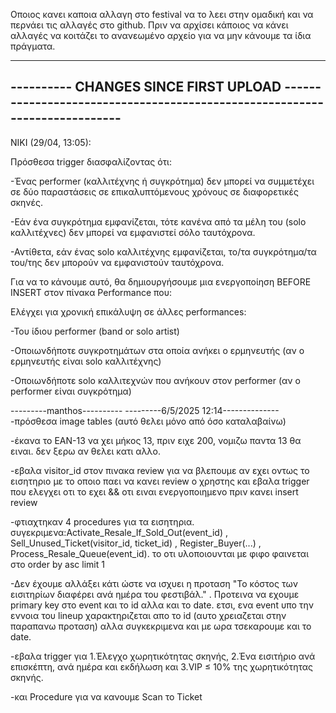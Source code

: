 Οποιος κανει καποια αλλαγη στο festival να το λεει στην ομαδική και να περνάει τις αλλαγές στο github. 
Πριν να αρχίσει κάποιος να κάνει αλλαγές να κοιτάζει το ανανεωμένο αρχείο για να μην κάνουμε τα ίδια πράγματα.

------------------------------------------------------------------------------------------------------------------------
----------    CHANGES SINCE FIRST UPLOAD     ---------------------------------------------------------------------------
------------------------------------------------------------------------------------------------------------------------

NIKI (29/04, 13:05):

Πρόσθεσα trigger διασφαλίζοντας ότι:

-Ένας performer (καλλιτέχνης ή συγκρότημα) δεν μπορεί να συμμετέχει σε δύο παραστάσεις σε επικαλυπτόμενους χρόνους σε διαφορετικές σκηνές.

-Εάν ένα συγκρότημα εμφανίζεται, τότε κανένα από τα μέλη του (solo καλλιτέχνες) δεν μπορεί να εμφανιστεί σόλο ταυτόχρονα.

-Αντίθετα, εάν ένας solo καλλιτέχνης εμφανίζεται, το/τα συγκρότημα/τα του/της δεν μπορούν να εμφανιστούν ταυτόχρονα.

Για να το κάνουμε αυτό, θα δημιουργήσουμε μια ενεργοποίηση BEFORE INSERT στον πίνακα Performance που:

Ελέγχει για χρονική επικάλυψη σε άλλες performances:

-Του ίδιου performer (band or solo artist)

-Οποιωνδήποτε συγκροτημάτων στα οποία ανήκει ο ερμηνευτής (αν ο ερμηνευτής είναι solo καλλιτέχνης)

-Οποιωνδήποτε solo καλλιτεχνών που ανήκουν στον performer (αν ο performer είναι συγκρότημα)



---------manthos----------
---------6/5/2025 12:14--------------
-πρόσθεσα image tables (αυτό θελει μόνο από όσο καταλαβαίνω)

-έκανα το ΕΑΝ-13 να χει μήκος 13, πριν ειχε 200, νομιζω παντα 13 θα ειναι. δεν ξερω αν θελει κατι αλλο.

-εβαλα visitor_id στον πινακα review για να βλεπουμε αν εχει οντως το εισητηριο με το οποιο παει να κανει review ο χρηστης και εβαλα trigger που ελεγχει οτι το εχει && οτι ειναι ενεργοποιημενο πριν κανει insert review

-φτιαχτηκαν 4 procedures για τα εισητηρια. 
συγεκριμενα:Activate_Resale_If_Sold_Out(event_id)	, Sell_Unused_Ticket(visitor_id, ticket_id)	, Register_Buyer(...)	, Process_Resale_Queue(event_id). το οτι υλοποιουνται με φιφο φαινεται στο order by asc limit 1

-Δεν έχουμε αλλάξει κάτι ώστε να ισχυει η προταση "Το κόστος των εισιτηρίων διαφέρει ανά ημέρα του φεστιβάλ." . Προτεινα να εχουμε primary key στο event και το id αλλα και το date. ετσι, ενα event υπο την εννοια του lineup χαρακτηριζεται απο το id (αυτο χρειαζεται στην παραπανω προταση) αλλα συγκεκριμενα και με ωρα τσεκαρουμε και το date.

-εβαλα trigger για 1.Έλεγχο χωρητικότητας σκηνής, 2.Ένα εισιτήριο ανά επισκέπτη, ανά ημέρα και εκδήλωση και 3.VIP ≤ 10% της χωρητικότητας σκηνής.

-και Procedure για να κανουμε Scan το Ticket
